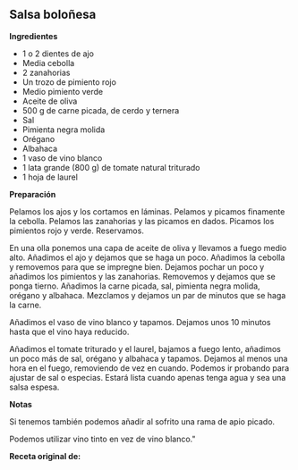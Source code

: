 ## Salsa boloñesa

**Ingredientes**

- 1 o 2 dientes de ajo
- Media cebolla
- 2 zanahorias
- Un trozo de pimiento rojo
- Medio pimiento verde
- Aceite de oliva
- 500 g de carne picada, de cerdo y ternera
- Sal
- Pimienta negra molida
- Orégano
- Albahaca
- 1 vaso de vino blanco
- 1 lata grande (800 g) de tomate natural triturado
- 1 hoja de laurel

**Preparación**

Pelamos los ajos y los cortamos en láminas. Pelamos y picamos finamente la cebolla. Pelamos las zanahorias y las picamos en dados. Picamos los pimientos rojo y verde. Reservamos.

En una olla ponemos una capa de aceite de oliva y llevamos a fuego medio alto. Añadimos el ajo y dejamos que se haga un poco. Añadimos la cebolla y removemos para que se impregne bien. Dejamos pochar un poco y añadimos los pimientos y las zanahorias. Removemos y dejamos que se ponga tierno. Añadimos la carne picada, sal, pimienta negra molida, orégano y albahaca. Mezclamos y dejamos un par de minutos que se haga la carne. 

Añadimos el vaso de vino blanco y tapamos. Dejamos unos 10 minutos hasta que el vino haya reducido. 

Añadimos el tomate triturado y el laurel, bajamos a fuego lento, añadimos un poco más de sal, orégano y albahaca y tapamos. Dejamos al menos una hora en el fuego, removiendo de vez en cuando. Podemos ir probando para ajustar de sal o especias. Estará lista cuando apenas tenga agua y sea una salsa espesa.

**Notas**

Si tenemos también podemos añadir al sofrito una rama de apio picado.

Podemos utilizar vino tinto en vez de vino blanco."

**Receta original de:** 